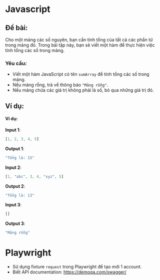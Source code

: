 # Javascript
## Đề bài:
Cho một mảng các số nguyên, bạn cần tính tổng của tất cả các phần tử trong mảng đó. Trong bài tập này, bạn sẽ viết một hàm để thực hiện việc tính tổng các số trong mảng.

### Yêu cầu:
- Viết một hàm JavaScript có tên `sumArray` để tính tổng các số trong mảng.
- Nếu mảng rỗng, trả về thông báo `"Mảng rỗng"`.
- Nếu mảng chứa các giá trị không phải là số, bỏ qua những giá trị đó.

## Ví dụ:


#### Ví dụ:

**Input 1**:
```javascript
[1, 2, 3, 4, 5]
```

**Output 1**:
```javascript
"Tổng là: 15"
```

**Input 2**:
```javascript
[1, "abc", 3, 4, "xyz", 5]
```

**Output 2**:
```javascript
"Tổng là: 13"
```

**Input 3**:
```javascript
[]
```

**Output 3**:
```javascript
"Mảng rỗng"
```

# Playwright
- Sử dụng fixture `request` trong Playwright để tạo mới 1 account.
- Biết API documentation: https://demoqa.com/swagger/
